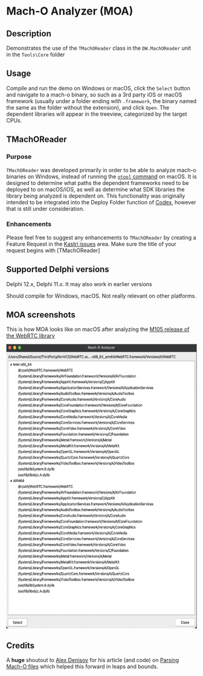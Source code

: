 # Mach-O Analyzer (MOA)

## Description

Demonstrates the use of the `TMachOReader` class in the `DW.MachOReader` unit in the `Tools\Core` folder

## Usage

Compile and run the demo on Windows or macOS, click the `Select` button and navigate to a mach-o binary, so such as a 3rd party iOS or macOS framework (usually under a folder ending with `.framework`, the binary named the same as the folder without the extension), and click `Open`. The dependent libraries will appear in the treeview, categorized by the target CPUs.

## TMachOReader

### Purpose

`TMachOReader` was developed primarily in order to be able to analyze mach-o binaries on Windows, instead of running the [`otool` command](https://www.manpagez.com/man/1/otool/) on macOS. It is designed to determine what paths the dependent frameworks need to be deployed to on macOS/iOS, as well as determine what SDK libraries the library being analyzed is dependent on. This functionality was originally intended to be integrated into the Deploy Folder function of [Codex](https://github.com/DelphiWorlds/Codex), however that is still under consideration.

### Enhancements

Please feel free to suggest any enhancements to `TMachOReader` by creating a Feature Request in the [Kastri issues](https://github.com/DelphiWorlds/Kastri/issues) area. Make sure the title of your request begins with [TMachOReader]

## Supported Delphi versions

Delphi 12.x, Delphi 11.x. It may also work in earlier versions

Should compile for Windows, macOS. Not really relevant on other platforms.

## MOA screenshots

This is how MOA looks like on macOS after analyzing the [M105 release of the WebRTC library](https://github.com/stasel/WebRTC/releases/tag/105.0.0) 

<img src="./Screenshots/MOA.png" alt="MOA" height="750">

## Credits

A **huge** shoutout to [Alex Denisov](https://twitter.com/1101_debian) for his article (and code) on [Parsing Mach-O files](https://lowlevelbits.org/parsing-mach-o-files/) which helped this forward in leaps and bounds.


